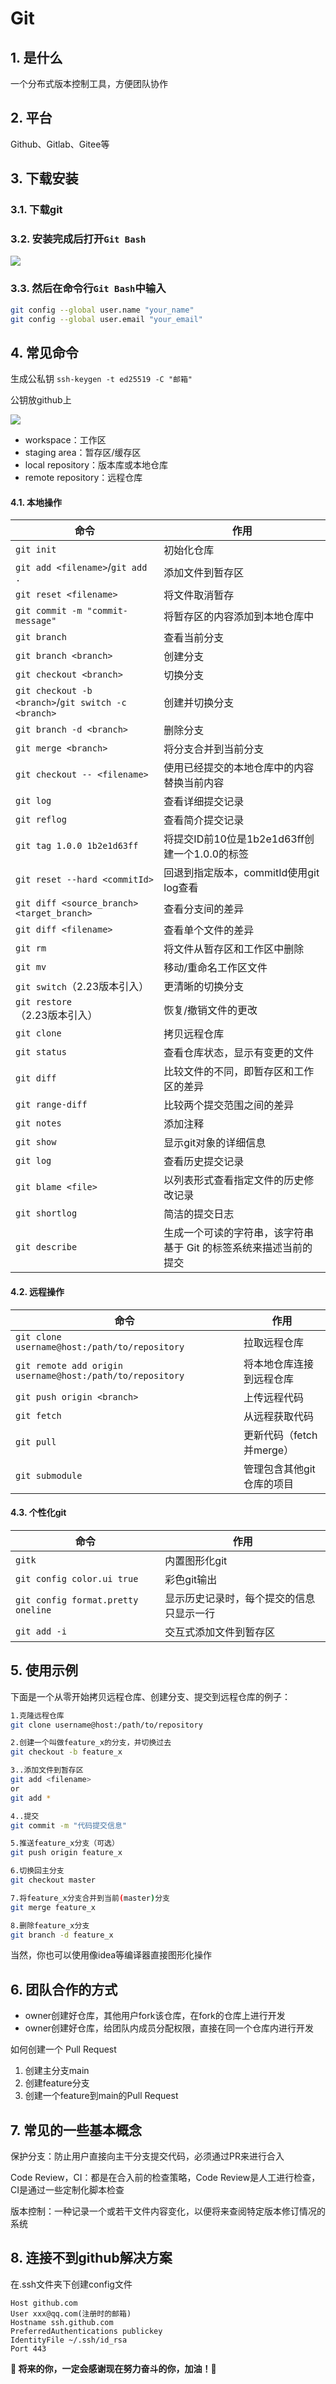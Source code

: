 # Git
<Linkcard url="https://git-scm.com" title="git 官网" description="https://git-scm.com" logo="https://markdown-my.oss-cn-beijing.aliyuncs.com/picture/202508181534772.png"></Linkcard>

## 1. 是什么
一个分布式版本控制工具，方便团队协作

## 2. 平台
Github、Gitlab、Gitee等

## 3. 下载安装
### 3.1. 下载git
<Linkcard url="https://git-scm.com/downloads" title="下载 git" description="https://git-scm.com/downloads" logo="https://markdown-my.oss-cn-beijing.aliyuncs.com/picture/202508181534772.png"></Linkcard>
### 3.2. 安装完成后打开`Git Bash`

![](https://markdown-my.oss-cn-beijing.aliyuncs.com/picture/1753410123508-e7030231-9778-4129-a47a-89d9e481415e.png)

### 3.3. 然后在命令行`Git Bash`中输入

```bash
git config --global user.name "your_name"
git config --global user.email "your_email"
```

## 4. 常见命令
<Linkcard url="https://www.runoob.com/manual/git-guide/" title="简明指南，快速上手" description="https://www.runoob.com/manual/git-guide/" logo="https://markdown-my.oss-cn-beijing.aliyuncs.com/picture/202508181539171.png"></Linkcard>

生成公私钥 `ssh-keygen -t ed25519 -C "邮箱"`

公钥放github上

![](https://markdown-my.oss-cn-beijing.aliyuncs.com/picture/1730535145411-5ccc2727-71a1-455e-8067-d7d4d3246476.png)

+ workspace：工作区
+ staging area：暂存区/缓存区
+ local repository：版本库或本地仓库
+ remote repository：远程仓库

#### 4.1. 本地操作

| **命令**                                              | **作用**                              |
|-----------------------------------------------------|-------------------------------------|
| `git init`                                          | 初始化仓库                               |
| `git add <filename>`/`git add .`                    | 添加文件到暂存区                            |
| `git reset <filename>`                              | 将文件取消暂存                             |
| `git commit -m "commit-message"`                    | 将暂存区的内容添加到本地仓库中                     |
| `git branch`                                        | 查看当前分支                              |
| `git branch <branch>`                               | 创建分支                                |
| `git checkout <branch>`                             | 切换分支                                |
| `git checkout -b <branch>`/`git switch -c <branch>` | 创建并切换分支                             |
| `git branch -d <branch>`                            | 删除分支                                |
| `git merge <branch>`                                | 将分支合并到当前分支                          |
| `git checkout -- <filename>`                        | 使用已经提交的本地仓库中的内容替换当前内容               |
| `git log`                                           | 查看详细提交记录                            |
| `git reflog`                                        | 查看简介提交记录                            |
| `git tag 1.0.0 1b2e1d63ff`                          | 将提交ID前10位是1b2e1d63ff创建一个1.0.0的标签    |
| `git reset --hard <commitId>`                       | 回退到指定版本，commitId使用git log查看         |
| `git diff <source_branch> <target_branch>`          | 查看分支间的差异                            |
| `git diff <filename>`                               | 查看单个文件的差异                           |
| `git rm`                                            | 将文件从暂存区和工作区中删除                      |
| `git mv`                                            | 移动/重命名工作区文件                         |
| `git switch`（2.23版本引入）                              | 更清晰的切换分支                            |
| `git restore`（2.23版本引入）                             | 恢复/撤销文件的更改                          |
| `git clone`                                         | 拷贝远程仓库                              |
| `git status`                                        | 查看仓库状态，显示有变更的文件                     |
| `git diff`                                          | 比较文件的不同，即暂存区和工作区的差异                 |
| `git range-diff`                                    | 比较两个提交范围之间的差异                       |
| `git notes`                                         | 添加注释                                |
| `git show`                                          | 显示git对象的详细信息                        |
| `git log`                                           | 查看历史提交记录                            |
| `git blame <file>`                                  | 以列表形式查看指定文件的历史修改记录                  |
| `git shortlog`                                      | 简洁的提交日志                             |
| `git describe`                                      | 生成一个可读的字符串，该字符串基于 Git 的标签系统来描述当前的提交 |


#### 4.2.  远程操作

| **命令**                                                    | **作用**            |
|-----------------------------------------------------------|-------------------|
| `git clone username@host:/path/to/repository`             | 拉取远程仓库            |
| `git remote add origin username@host:/path/to/repository` | 将本地仓库连接到远程仓库      |
| `git push origin <branch>`                                | 上传远程代码            |
| `git fetch`                                               | 从远程获取代码           |
| `git pull`                                                | 更新代码（fetch并merge） |
| `git submodule`                                           | 管理包含其他git仓库的项目    |

#### 4.3. 个性化git

| **命令**                             | **作用**               |
|------------------------------------|----------------------|
| `gitk`                             | 内置图形化git             |
| `git config color.ui true`         | 彩色git输出              |
| `git config format.pretty oneline` | 显示历史记录时，每个提交的信息只显示一行 |
| `git add -i`                       | 交互式添加文件到暂存区          |


## 5. 使用示例

下面是一个从零开始拷贝远程仓库、创建分支、提交到远程仓库的例子：

```bash
1.克隆远程仓库
git clone username@host:/path/to/repository

2.创建一个叫做feature_x的分支，并切换过去
git checkout -b feature_x

3..添加文件到暂存区
git add <filename>
or
git add *

4..提交
git commit -m "代码提交信息"

5.推送feature_x分支（可选）
git push origin feature_x

6.切换回主分支
git checkout master

7.将feature_x分支合并到当前(master)分支
git merge feature_x

8.删除feature_x分支
git branch -d feature_x
```

当然，你也可以使用像idea等编译器直接图形化操作

## 6. 团队合作的方式

+ owner创建好仓库，其他用户fork该仓库，在fork的仓库上进行开发
+ owner创建好仓库，给团队内成员分配权限，直接在同一个仓库内进行开发

如何创建一个 Pull Request

1. 创建主分支main
2. 创建feature分支
3. 创建一个feature到main的Pull Request

## 7. 常见的一些基本概念

保护分支：防止用户直接向主干分支提交代码，必须通过PR来进行合入

Code Review，CI：都是在合入前的检查策略，Code Review是人工进行检查，CI是通过一些定制化脚本检查

版本控制：一种记录一个或若干文件内容变化，以便将来查阅特定版本修订情况的系统

## 8. 连接不到github解决方案

在.ssh文件夹下创建config文件

```
Host github.com
User xxx@qq.com(注册时的邮箱)
Hostname ssh.github.com
PreferredAuthentications publickey
IdentityFile ~/.ssh/id_rsa
Port 443
```

**🥳 将来的你，一定会感谢现在努力奋斗的你，加油！💯**
